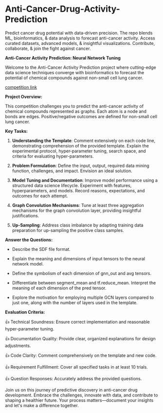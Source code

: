 # Anti-Cancer-Drug-Activity-Prediction
Predict cancer drug potential with data-driven precision. The repo blends ML, bioinformatics, &amp; data analysis to forecast anti-cancer activity. Access curated datasets, advanced models, &amp; insightful visualizations. Contribute, collaborate, &amp; join the fight against cancer.

**Anti-Cancer Activity Prediction: Neural Network Tuning**

Welcome to the Anti-Cancer Activity Prediction project where cutting-edge data science techniques converge with bioinformatics to forecast the potential of chemical compounds against non-small cell lung cancer.

[competition link](https://www.kaggle.com/competitions/cisc873-dm-w23-a6)


**Project Overview:**

This competition challenges you to predict the anti-cancer activity of chemical compounds represented as graphs. Each atom is a node and bonds are edges. Positive/negative outcomes are defined for non-small cell lung cancer.

**Key Tasks:**

1. **Understanding the Template**: Comment extensively on each code line, demonstrating comprehension of the provided template. Explain the experimental protocol, hyper-parameter tuning, search space, and criteria for evaluating hyper-parameters.

2. **Problem Formulation**: Define the input, output, required data mining function, challenges, and impact. Envision an ideal solution.

3. **Model Tuning and Documentation**: Improve model performance using a structured data science lifecycle. Experiment with features, hyperparameters, and models. Record reasons, expectations, and outcomes for each attempt.

4. **Graph Convolution Mechanisms**: Tune at least three aggregation mechanisms for the graph convolution layer, providing insightful justifications.

5. **Up-Sampling**: Address class imbalance by adapting training data preparation for up-sampling the positive class samples.

**Answer the Questions:**

- Describe the SDF file format.

- Explain the meaning and dimensions of input tensors to the neural network model.

- Define the symbolism of each dimension of gnn_out and avg tensors.

- Differentiate between segment_mean and tf.reduce_mean. Interpret the meaning of each dimension of the pred tensor.

- Explore the motivation for employing multiple GCN layers compared to just one, along with the number of layers used in the template.

**Evaluation Criteria:**

👍 Technical Soundness: Ensure correct implementation and reasonable hyper-parameter tuning.

👍 Documentation Quality: Provide clear, organized explanations for design adjustments.

👍 Code Clarity: Comment comprehensively on the template and new code.

👍 Requirement Fulfillment: Cover all specified tasks in at least 10 trials.

👍 Question Responses: Accurately address the provided questions.

Join us on this journey of predictive discovery in anti-cancer drug development. Embrace the challenges, innovate with data, and contribute to shaping a healthier future. Your process matters—document your insights and let's make a difference together.
